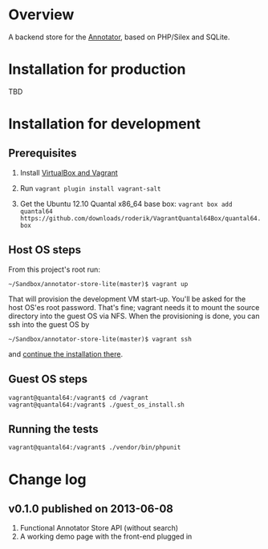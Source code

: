 # Overview

A backend store for the [Annotator](http://annotateit.org/), based on PHP/Silex and SQLite.

# Installation for production

TBD

# Installation for development

## Prerequisites

1. Install [VirtualBox and Vagrant](http://docs.vagrantup.com/v1/docs/getting-started/index.html)

2. Run `vagrant plugin install vagrant-salt`

5. Get the Ubuntu 12.10 Quantal x86_64 base box: `vagrant box add quantal64
   https://github.com/downloads/roderik/VagrantQuantal64Box/quantal64.box`

## Host OS steps

From this project's root run:

    ~/Sandbox/annotator-store-lite(master)$ vagrant up

That will provision the development VM start-up. You'll be asked for the host OS'es root
password. That's fine; vagrant needs it to mount the source directory into the guest OS via
NFS. When the provisioning is done, you can ssh into the guest OS by

    ~/Sandbox/annotator-store-lite(master)$ vagrant ssh

and [continue the installation there](http://memegenerator.net/instance/33516935).

## Guest OS steps

    vagrant@quantal64:/vagrant$ cd /vagrant
    vagrant@quantal64:/vagrant$ ./guest_os_install.sh

## Running the tests

    vagrant@quantal64:/vagrant$ ./vendor/bin/phpunit

# Change log

## v0.1.0 published on 2013-06-08

1. Functional Annotator Store API (without search)
2. A working demo page with the front-end plugged in
